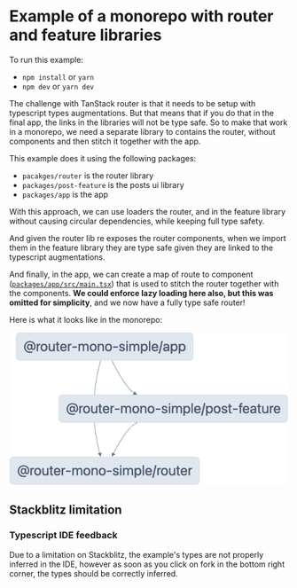 # Example of a monorepo with router and feature libraries

To run this example:

- `npm install` or `yarn`
- `npm dev` or `yarn dev`

The challenge with TanStack router is that it needs to be setup with typescript types augmentations. But that means that if you do that in the final app, the links in the libraries will not be type safe. So to make that work in a monorepo, we need a separate library to contains the router, without components and then stitch it together with the app.

This example does it using the following packages:

- `pacakges/router` is the router library
- `packages/post-feature` is the posts ui library
- `packages/app` is the app

With this approach, we can use loaders the router, and in the feature library without causing circular dependencies, while keeping full type safety.

And given the router lib re exposes the router components, when we import them in the feature library they are type safe given they are linked to the typescript augmentations.

And finally, in the app, we can create a map of route to component ([`packages/app/src/main.tsx`](./packages/app/src/main.tsx)) that is used to stitch the router together with the components. **We could enforce lazy loading here also, but this was omitted for simplicity**, and we now have a fully type safe router!

Here is what it looks like in the monorepo:

![graph](./assets/graph.png)

## Stackblitz limitation

### Typescript IDE feedback

Due to a limitation on Stackblitz, the example's types are not properly inferred in the IDE, however as soon as you click on fork in the bottom right corner, the types should be correctly inferred.
